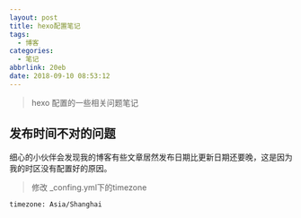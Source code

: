 ```yaml
---
layout: post
title: hexo配置笔记
tags:
  - 博客
categories:
  - 笔记
abbrlink: 20eb
date: 2018-09-10 08:53:12
---
```


> hexo 配置的一些相关问题笔记

<!-- more -->
## 发布时间不对的问题
细心的小伙伴会发现我的博客有些文章居然发布日期比更新日期还要晚，这是因为我的时区没有配置好的原因。

>修改 _confing.yml下的timezone

`timezone: Asia/Shanghai`